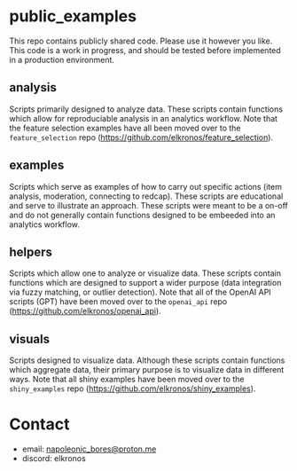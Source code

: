 # public_examples
This repo contains publicly shared code. Please use it however you like. This code is a work in progress, and should be tested before implemented in a production environment.

## analysis
Scripts primarily designed to analyze data. These scripts contain functions which allow for reproduciable analysis in an analytics workflow. Note that the feature selection examples have all been moved over to the `feature_selection` repo (https://github.com/elkronos/feature_selection).

## examples
Scripts which serve as examples of how to carry out specific actions (item analysis, moderation, connecting to redcap). These scripts are educational and serve to illustrate an approach. These scripts were meant to be a on-off and do not generally contain functions designed to be embeeded into an analytics workflow.

## helpers
Scripts which allow one to analyze or visualize data. These scripts contain functions which are designed to support a wider purpose (data integration via fuzzy matching, or outlier detection). Note that all of the OpenAI API scripts (GPT) have been moved over to the `openai_api` repo (https://github.com/elkronos/openai_api). 

## visuals
Scripts designed to visualize data. Although these scripts contain functions which aggregate data, their primary purpose is to visualize data in different ways. Note that all shiny examples have been moved over to the `shiny_examples` repo (https://github.com/elkronos/shiny_examples).

# Contact
- email: napoleonic_bores@proton.me
- discord: elkronos
